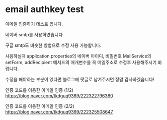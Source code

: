 # email authkey test
이메일 인증하기 테스트 입니다.

네이버 smtp를 사용하였습니다.

구글 smtp도 비슷한 방법으로 수정 사용 가능합니다.

사용하실때
application.properties의 네이버 아이디, 비밀번호
MailService의 setForm, addRecipient 메서드의 매개변수를 꼭 메일주소로 수정후 사용해주시기 바랍니다.

수정을 해야하는 부분이 있다면 블로그에 댓글로 남겨주시면 정말 감사하겠습니다!


인증 코드를 이용한 이메일 인증 (1/2)
https://blog.naver.com/tkdguq9369/222322796380

인증 코드를 이용한 이메일 인증 (2/2)
https://blog.naver.com/tkdguq9369/222325508647


